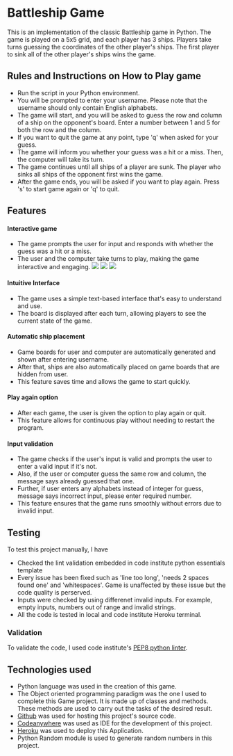 # Battleship Game

This is an implementation of the classic Battleship game in Python. The game is played on a 5x5 grid, and each player has 3 ships. Players take turns guessing the coordinates of the other player's ships. The first player to sink all of the other player's ships wins the game.

## Rules and Instructions on How to Play game

- Run the script in your Python environment.
- You will be prompted to enter your username. Please note that the username should only contain English   alphabets.
- The game will start, and you will be asked to guess the row and column of a ship on the opponent's board. Enter a number between 1 and 5 for both the row and the column.
- If you want to quit the game at any point, type 'q' when asked for your guess.
- The game will inform you whether your guess was a hit or a miss. Then, the computer will take its turn.
- The game continues until all ships of a player are sunk. The player who sinks all ships of the opponent first wins the game.
- After the game ends, you will be asked if you want to play again. Press 's' to start game again or 'q' to quit.

## Features

#### Interactive game
- The game prompts the user for input and responds with whether the guess was a hit or a miss.
- The user and the computer take turns to play, making the game interactive and engaging.
![](../Battleship-gaming/documentation/interactive_game_1.png)
![](../Battleship-gaming/documentation/interactive_game_2.png)
![](../Battleship-gaming/documentation/interactive_game_3.png)
#### Intuitive Interface
- The game uses a simple text-based interface that's easy to understand and use.
- The board is displayed after each turn, allowing players to see the current state of the game.
#### Automatic ship placement
- Game boards for user and computer are automatically generated and shown after entering username.
- After that, ships are also automatically placed on game boards that are hidden from user. 
- This feature saves time and allows the game to start quickly.
#### Play again option
- After each game, the user is given the option to play again or quit.
- This feature allows for continuous play without needing to restart the program.
#### Input validation
- The game checks if the user's input is valid and prompts the user to enter a valid input if it's not.
- Also, if the user or computer guess the same row and column, the message says already guessed that one.
- Further, if user enters any alphabets instead of integer for guess, message says incorrect input,
 please enter required number.
- This feature ensures that the game runs smoothly without errors due to invalid input.

## Testing

To test this project manually, I have
- Checked the lint validation embedded in code institute python essentials template
- Every issue has been fixed such as 'line too long', 'needs 2 spaces found one' and 'whitespaces'. Game is unaffected by these issue but the code quality is perserved.
- Inputs were checked by using differenet invalid inputs. For example, empty inputs, numbers out of range and invalid strings.
- All the code is tested in local and code institute Heroku terminal.

### Validation
To validate the code, I used code institute's [PEP8 python linter](https://pep8ci.herokuapp.com/).

## Technologies used
- Python language was used in the creation of this game.
- The Object oriented programming paradigm was the one I used to complete this Game project. It is made up of classes and methods. These methods are used to carry out the tasks of the desired result.
- [Github](https://github.com/) was used for hosting this project's source code.
- [Codeanywhere](https://codeanywhere.com/) was used as IDE for the development of this project.
- [Heroku](https://www.heroku.com/) was used to deploy this Application.
- Python Random module is used to generate random numbers in this project.
